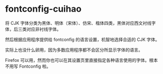 # fontconfig-cuihao
将 CJK 字体分类为黑体、明体（宋体）、仿宋、楷体四类，黑体对应西文衬线字体，后三类对应非衬线字体。

然后根据应用程序提供给 fontconfig 的语言设置，机智地选择合适的 CJK 字体。

实际上也没什么卵用，因为多数应用程序都不会区分所显示字体的语言。

Firefox 可以用，然而你也可以在其设置页里直接指定各种语言使用的字体。根本不用写 Fontconfig 啦。

